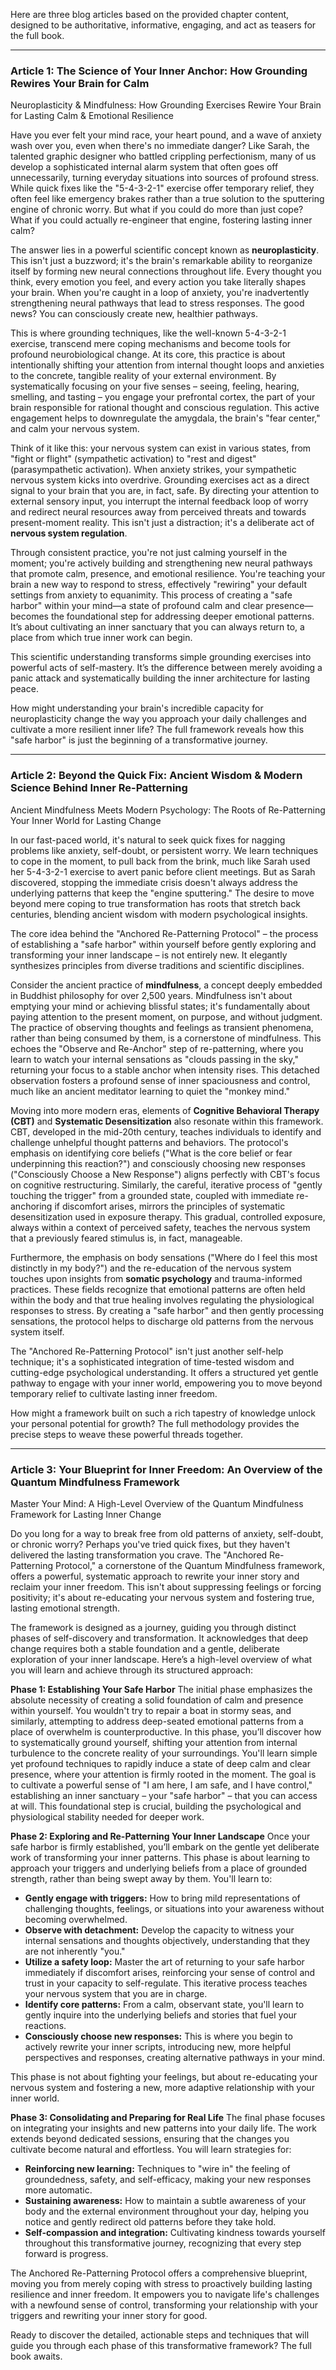 Here are three blog articles based on the provided chapter content, designed to be authoritative, informative, engaging, and act as teasers for the full book.

---

### Article 1: The Science of Your Inner Anchor: How Grounding Rewires Your Brain for Calm

 Neuroplasticity & Mindfulness: How Grounding Exercises Rewire Your Brain for Lasting Calm & Emotional Resilience



Have you ever felt your mind race, your heart pound, and a wave of anxiety wash over you, even when there's no immediate danger? Like Sarah, the talented graphic designer who battled crippling perfectionism, many of us develop a sophisticated internal alarm system that often goes off unnecessarily, turning everyday situations into sources of profound stress. While quick fixes like the "5-4-3-2-1" exercise offer temporary relief, they often feel like emergency brakes rather than a true solution to the sputtering engine of chronic worry. But what if you could do more than just cope? What if you could actually re-engineer that engine, fostering lasting inner calm?

The answer lies in a powerful scientific concept known as **neuroplasticity**. This isn't just a buzzword; it's the brain's remarkable ability to reorganize itself by forming new neural connections throughout life. Every thought you think, every emotion you feel, and every action you take literally shapes your brain. When you're caught in a loop of anxiety, you're inadvertently strengthening neural pathways that lead to stress responses. The good news? You can consciously create new, healthier pathways.

This is where grounding techniques, like the well-known 5-4-3-2-1 exercise, transcend mere coping mechanisms and become tools for profound neurobiological change. At its core, this practice is about intentionally shifting your attention from internal thought loops and anxieties to the concrete, tangible reality of your external environment. By systematically focusing on your five senses – seeing, feeling, hearing, smelling, and tasting – you engage your prefrontal cortex, the part of your brain responsible for rational thought and conscious regulation. This active engagement helps to downregulate the amygdala, the brain's "fear center," and calm your nervous system.

Think of it like this: your nervous system can exist in various states, from "fight or flight" (sympathetic activation) to "rest and digest" (parasympathetic activation). When anxiety strikes, your sympathetic nervous system kicks into overdrive. Grounding exercises act as a direct signal to your brain that you are, in fact, safe. By directing your attention to external sensory input, you interrupt the internal feedback loop of worry and redirect neural resources away from perceived threats and towards present-moment reality. This isn't just a distraction; it's a deliberate act of **nervous system regulation**.

Through consistent practice, you're not just calming yourself in the moment; you're actively building and strengthening new neural pathways that promote calm, presence, and emotional resilience. You're teaching your brain a new way to respond to stress, effectively "rewiring" your default settings from anxiety to equanimity. This process of creating a "safe harbor" within your mind—a state of profound calm and clear presence—becomes the foundational step for addressing deeper emotional patterns. It’s about cultivating an inner sanctuary that you can always return to, a place from which true inner work can begin.

This scientific understanding transforms simple grounding exercises into powerful acts of self-mastery. It’s the difference between merely avoiding a panic attack and systematically building the inner architecture for lasting peace.

How might understanding your brain's incredible capacity for neuroplasticity change the way you approach your daily challenges and cultivate a more resilient inner life? The full framework reveals how this "safe harbor" is just the beginning of a transformative journey.

---

### Article 2: Beyond the Quick Fix: Ancient Wisdom & Modern Science Behind Inner Re-Patterning

 Ancient Mindfulness Meets Modern Psychology: The Roots of Re-Patterning Your Inner World for Lasting Change



In our fast-paced world, it's natural to seek quick fixes for nagging problems like anxiety, self-doubt, or persistent worry. We learn techniques to cope in the moment, to pull back from the brink, much like Sarah used her 5-4-3-2-1 exercise to avert panic before client meetings. But as Sarah discovered, stopping the immediate crisis doesn't always address the underlying patterns that keep the "engine sputtering." The desire to move beyond mere coping to true transformation has roots that stretch back centuries, blending ancient wisdom with modern psychological insights.

The core idea behind the "Anchored Re-Patterning Protocol" – the process of establishing a "safe harbor" within yourself before gently exploring and transforming your inner landscape – is not entirely new. It elegantly synthesizes principles from diverse traditions and scientific disciplines.

Consider the ancient practice of **mindfulness**, a concept deeply embedded in Buddhist philosophy for over 2,500 years. Mindfulness isn't about emptying your mind or achieving blissful states; it's fundamentally about paying attention to the present moment, on purpose, and without judgment. The practice of observing thoughts and feelings as transient phenomena, rather than being consumed by them, is a cornerstone of mindfulness. This echoes the "Observe and Re-Anchor" step of re-patterning, where you learn to watch your internal sensations as "clouds passing in the sky," returning your focus to a stable anchor when intensity rises. This detached observation fosters a profound sense of inner spaciousness and control, much like an ancient meditator learning to quiet the "monkey mind."

Moving into more modern eras, elements of **Cognitive Behavioral Therapy (CBT)** and **Systematic Desensitization** also resonate within this framework. CBT, developed in the mid-20th century, teaches individuals to identify and challenge unhelpful thought patterns and behaviors. The protocol's emphasis on identifying core beliefs ("What is the core belief or fear underpinning this reaction?") and consciously choosing new responses ("Consciously Choose a New Response") aligns perfectly with CBT's focus on cognitive restructuring. Similarly, the careful, iterative process of "gently touching the trigger" from a grounded state, coupled with immediate re-anchoring if discomfort arises, mirrors the principles of systematic desensitization used in exposure therapy. This gradual, controlled exposure, always within a context of perceived safety, teaches the nervous system that a previously feared stimulus is, in fact, manageable.

Furthermore, the emphasis on body sensations ("Where do I feel this most distinctly in my body?") and the re-education of the nervous system touches upon insights from **somatic psychology** and trauma-informed practices. These fields recognize that emotional patterns are often held within the body and that true healing involves regulating the physiological responses to stress. By creating a "safe harbor" and then gently processing sensations, the protocol helps to discharge old patterns from the nervous system itself.

The "Anchored Re-Patterning Protocol" isn't just another self-help technique; it's a sophisticated integration of time-tested wisdom and cutting-edge psychological understanding. It offers a structured yet gentle pathway to engage with your inner world, empowering you to move beyond temporary relief to cultivate lasting inner freedom.

How might a framework built on such a rich tapestry of knowledge unlock your personal potential for growth? The full methodology provides the precise steps to weave these powerful threads together.

---

### Article 3: Your Blueprint for Inner Freedom: An Overview of the Quantum Mindfulness Framework

 Master Your Mind: A High-Level Overview of the Quantum Mindfulness Framework for Lasting Inner Change



Do you long for a way to break free from old patterns of anxiety, self-doubt, or chronic worry? Perhaps you've tried quick fixes, but they haven't delivered the lasting transformation you crave. The "Anchored Re-Patterning Protocol," a cornerstone of the Quantum Mindfulness framework, offers a powerful, systematic approach to rewrite your inner story and reclaim your inner freedom. This isn't about suppressing feelings or forcing positivity; it's about re-educating your nervous system and fostering true, lasting emotional strength.

The framework is designed as a journey, guiding you through distinct phases of self-discovery and transformation. It acknowledges that deep change requires both a stable foundation and a gentle, deliberate exploration of your inner landscape. Here’s a high-level overview of what you will learn and achieve through its structured approach:

**Phase 1: Establishing Your Safe Harbor**
The initial phase emphasizes the absolute necessity of creating a solid foundation of calm and presence within yourself. You wouldn't try to repair a boat in stormy seas, and similarly, attempting to address deep-seated emotional patterns from a place of overwhelm is counterproductive. In this phase, you’ll discover how to systematically ground yourself, shifting your attention from internal turbulence to the concrete reality of your surroundings. You'll learn simple yet profound techniques to rapidly induce a state of deep calm and clear presence, where your attention is firmly rooted in the moment. The goal is to cultivate a powerful sense of "I am here, I am safe, and I have control," establishing an inner sanctuary – your "safe harbor" – that you can access at will. This foundational step is crucial, building the psychological and physiological stability needed for deeper work.

**Phase 2: Exploring and Re-Patterning Your Inner Landscape**
Once your safe harbor is firmly established, you’ll embark on the gentle yet deliberate work of transforming your inner patterns. This phase is about learning to approach your triggers and underlying beliefs from a place of grounded strength, rather than being swept away by them. You'll learn to:
*   **Gently engage with triggers:** How to bring mild representations of challenging thoughts, feelings, or situations into your awareness without becoming overwhelmed.
*   **Observe with detachment:** Develop the capacity to witness your internal sensations and thoughts objectively, understanding that they are not inherently "you."
*   **Utilize a safety loop:** Master the art of returning to your safe harbor immediately if discomfort arises, reinforcing your sense of control and trust in your capacity to self-regulate. This iterative process teaches your nervous system that you are in charge.
*   **Identify core patterns:** From a calm, observant state, you'll learn to gently inquire into the underlying beliefs and stories that fuel your reactions.
*   **Consciously choose new responses:** This is where you begin to actively rewrite your inner scripts, introducing new, more helpful perspectives and responses, creating alternative pathways in your mind.

This phase is not about fighting your feelings, but about re-educating your nervous system and fostering a new, more adaptive relationship with your inner world.

**Phase 3: Consolidating and Preparing for Real Life**
The final phase focuses on integrating your insights and new patterns into your daily life. The work extends beyond dedicated sessions, ensuring that the changes you cultivate become natural and effortless. You will learn strategies for:
*   **Reinforcing new learning:** Techniques to "wire in" the feeling of groundedness, safety, and self-efficacy, making your new responses more automatic.
*   **Sustaining awareness:** How to maintain a subtle awareness of your body and the external environment throughout your day, helping you notice and gently redirect old patterns before they take hold.
*   **Self-compassion and integration:** Cultivating kindness towards yourself throughout this transformative journey, recognizing that every step forward is progress.

The Anchored Re-Patterning Protocol offers a comprehensive blueprint, moving you from merely coping with stress to proactively building lasting resilience and inner freedom. It empowers you to navigate life's challenges with a newfound sense of control, transforming your relationship with your triggers and rewriting your inner story for good.

Ready to discover the detailed, actionable steps and techniques that will guide you through each phase of this transformative framework? The full book awaits.